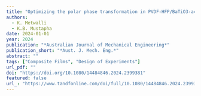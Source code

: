 ```yaml
---
title: "Optimizing the polar phase transformation in PVDF-HFP/BaTiO3-activated carbon composite films with the mixture design of experiments"
authors:
  - K. Metwalli
  - K.B. Mustapha
date: 2024-01-01
year: 2024
publication: "*Australian Journal of Mechanical Engineering*"
publication_short: "*Aust. J. Mech. Eng.*"
abstract: ""
tags: ["Composite Films", "Design of Experiments"]
url_pdf: ""
doi: "https://doi.org/10.1080/14484846.2024.2399381"
featured: false
url_: "https://www.tandfonline.com/doi/full/10.1080/14484846.2024.2399381"
---
```


